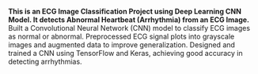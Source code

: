 **This is an ECG Image Classification Project using Deep Learning CNN Model. It detects Abnormal Heartbeat (Arrhythmia) from an ECG Image.**
Built a Convolutional Neural Network (CNN) model to classify ECG images as normal or abnormal. Preprocessed ECG signal plots into grayscale images and augmented data to improve generalization. Designed and trained a CNN using TensorFlow and Keras, achieving good accuracy in detecting arrhythmias. 
